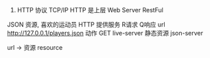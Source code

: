 1. HTTP 协议
    TCP/IP HTTP 是上层
    Web Server RestFul

JSON 资源, 喜欢的运动员 HTTP 提供服务 R请求 Q响应
url http://127.0.0.1/players.json
动作 GET
live-server 静态资源
json-server

url -> 资源 resource